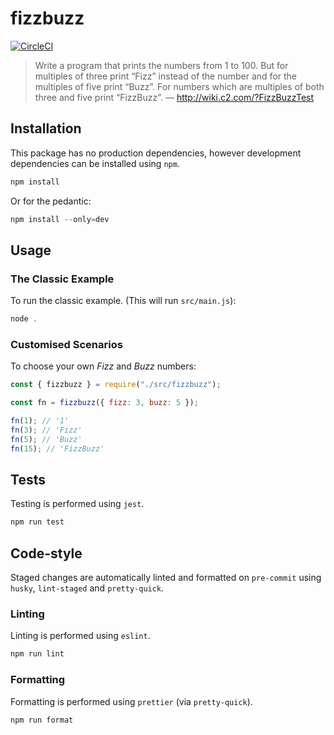 # fizzbuzz

[![CircleCI](https://circleci.com/gh/ctgardner/fizzbuzz.svg?style=svg)](https://circleci.com/gh/ctgardner/fizzbuzz)

> Write a program that prints the numbers from 1 to 100. But for multiples of three print “Fizz” instead of the number and for the multiples of five print “Buzz”. For numbers which are multiples of both three and five print “FizzBuzz”. — http://wiki.c2.com/?FizzBuzzTest

## Installation

This package has no production dependencies, however development dependencies can be installed using `npm`.

```js
npm install
```

Or for the pedantic:

```js
npm install --only=dev
```

## Usage

### The Classic Example

To run the classic example. (This will run `src/main.js`):

```js
node .
```

### Customised Scenarios

To choose your own _Fizz_ and _Buzz_ numbers:

```js
const { fizzbuzz } = require("./src/fizzbuzz");

const fn = fizzbuzz({ fizz: 3, buzz: 5 });

fn(1); // '1'
fn(3); // 'Fizz'
fn(5); // 'Buzz'
fn(15); // 'FizzBuzz'
```

## Tests

Testing is performed using `jest`.

```js
npm run test
```

## Code-style

Staged changes are automatically linted and formatted on `pre-commit` using `husky`, `lint-staged` and `pretty-quick`.

### Linting

Linting is performed using `eslint`.

```js
npm run lint
```

### Formatting

Formatting is performed using `prettier` (via `pretty-quick`).

```js
npm run format
```
